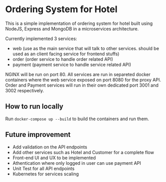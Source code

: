 # Ordering System for Hotel
This is a simple implementation of ordering system for hotel built using NodeJS, Express and MongoDB in a microservices architecture.

Currently implemented 3 services:
- web (use as the main service that will talk to other services. should be used as an client facing service for frontend stuffs) 
- order (order service to handle order related API)
- payment (payment service to handle service related API)

NGINX will be run on port 80.
All services are run in separeted docker containers where the web service exposed on port 8080 for the proxy API.
Order and Payment services will run in their own dedicated port 3001 and 3002 respectively.

## How to run locally

Run `docker-compose up --build` to build the containers and run them.

## Future improvement
- Add validation on the API endpoints
- Add other services such as Hotel and Customer for a complete flow
- Front-end UI and UX to be implemented
- Athentication where only logged in user can use payment API
- Unit Test for all API endpoints
- Kubernetes for services scaling
